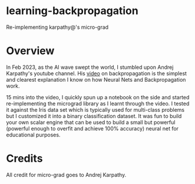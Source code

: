 # learning-backpropagation
Re-implementing karpathy@'s micro-grad

# Overview

In Feb 2023, as the AI wave swept the world, I stumbled upon Andrej Karpathy's youtube channel. His [video](https://www.youtube.com/watch?v=VMj-3S1tku0&t=7990s) on backpropagation is the simplest and clearest explanation I know on how Neural Nets and Backpropagation work. 

15 mins into the video, I quickly spun up a notebook on the side and started re-implementing the micrograd library as I learnt through the video. I tested it against the Iris data set which is typically used for multi-class problems but I customized it into a binary classification dataset. It was fun to build your own scalar engine that can be used to build a small but powerful (powerful enough to overfit and achieve 100% accuracy) neural net for educational purposes. 

# Credits

All credit for micro-grad goes to Andrej Karpathy.
